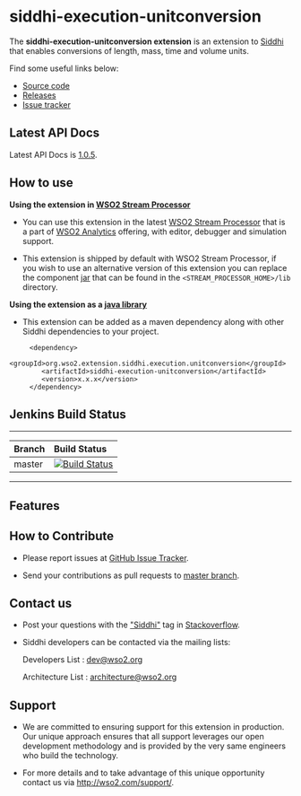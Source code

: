siddhi-execution-unitconversion
======================================

The **siddhi-execution-unitconversion extension** is an extension to <a target="_blank" href="https://wso2.github.io/siddhi">Siddhi</a> that enables conversions of length, mass, time and volume units.

Find some useful links below:

* <a target="_blank" href="https://github.com/wso2-extensions/siddhi-execution-unitconversion">Source code</a>
* <a target="_blank" href="https://github.com/wso2-extensions/siddhi-execution-unitconversion/releases">Releases</a>
* <a target="_blank" href="https://github.com/wso2-extensions/siddhi-execution-unitconversion/issues">Issue tracker</a>

## Latest API Docs 

Latest API Docs is <a target="_blank" href="https://wso2-extensions.github.io/siddhi-execution-unitconversion/api/1.0.5">1.0.5</a>.

## How to use 

**Using the extension in <a target="_blank" href="https://github.com/wso2/product-sp">WSO2 Stream Processor</a>**

* You can use this extension in the latest <a target="_blank" href="https://github.com/wso2/product-sp/releases">WSO2 Stream Processor</a> that is a part of <a target="_blank" href="http://wso2.com/analytics?utm_source=gitanalytics&utm_campaign=gitanalytics_Jul17">WSO2 Analytics</a> offering, with editor, debugger and simulation support. 

* This extension is shipped by default with WSO2 Stream Processor, if you wish to use an alternative version of this extension you can replace the component <a target="_blank" href="https://github.com/wso2-extensions/siddhi-execution-unitconversion/releases">jar</a> that can be found in the `<STREAM_PROCESSOR_HOME>/lib` directory.

**Using the extension as a <a target="_blank" href="https://wso2.github.io/siddhi/documentation/running-as-a-java-library">java library</a>**

* This extension can be added as a maven dependency along with other Siddhi dependencies to your project.

```
     <dependency>
        <groupId>org.wso2.extension.siddhi.execution.unitconversion</groupId>
        <artifactId>siddhi-execution-unitconversion</artifactId>
        <version>x.x.x</version>
     </dependency>
```

## Jenkins Build Status

---

|  Branch | Build Status |
| :------ |:------------ | 
| master  | [![Build Status](https://wso2.org/jenkins/job/siddhi/job/siddhi-execution-unitconversion/badge/icon)](https://wso2.org/jenkins/job/siddhi/job/siddhi-execution-unitconversion/) |

---

## Features


## How to Contribute
 
  * Please report issues at <a target="_blank" href="https://github.com/wso2-extensions/siddhi-execution-unitconversion/issues">GitHub Issue Tracker</a>.
  
  * Send your contributions as pull requests to <a target="_blank" href="https://github.com/wso2-extensions/siddhi-execution-unitconversion/tree/master">master branch</a>. 
 
## Contact us 

 * Post your questions with the <a target="_blank" href="http://stackoverflow.com/search?q=siddhi">"Siddhi"</a> tag in <a target="_blank" href="http://stackoverflow.com/search?q=siddhi">Stackoverflow</a>. 
 
 * Siddhi developers can be contacted via the mailing lists:
 
    Developers List   : [dev@wso2.org](mailto:dev@wso2.org)
    
    Architecture List : [architecture@wso2.org](mailto:architecture@wso2.org)
 
## Support 

* We are committed to ensuring support for this extension in production. Our unique approach ensures that all support leverages our open development methodology and is provided by the very same engineers who build the technology. 

* For more details and to take advantage of this unique opportunity contact us via <a target="_blank" href="http://wso2.com/support?utm_source=gitanalytics&utm_campaign=gitanalytics_Jul17">http://wso2.com/support/</a>. 

